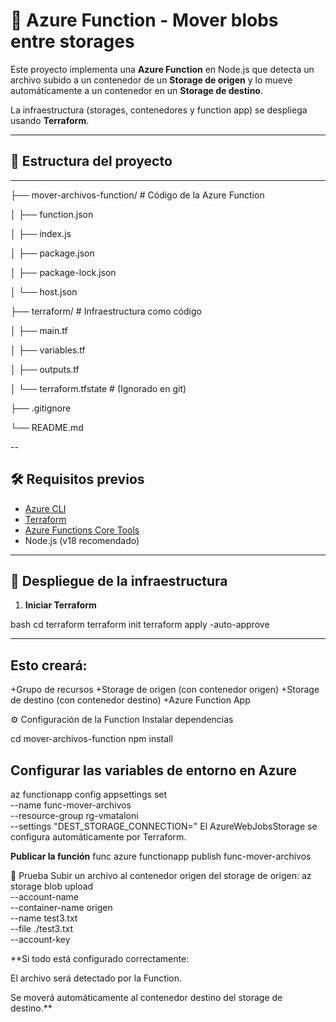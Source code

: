 # 🚀 Azure Function - Mover blobs entre storages

Este proyecto implementa una **Azure Function** en Node.js que detecta un archivo subido a un contenedor de un **Storage de origen** y lo mueve automáticamente a un contenedor en un **Storage de destino**.

La infraestructura (storages, contenedores y function app) se despliega usando **Terraform**.

---

## 📂 Estructura del proyecto

---

├── mover-archivos-function/ # Código de la Azure Function

│ ├── function.json

│ ├── index.js

│ ├── package.json

│ ├── package-lock.json

│ └── host.json

├── terraform/ # Infraestructura como código

│ ├── main.tf

│ ├── variables.tf

│ ├── outputs.tf

│ └── terraform.tfstate # (Ignorado en git)

├── .gitignore

└── README.md

--

## 🛠️ Requisitos previos

- [Azure CLI](https://learn.microsoft.com/es-es/cli/azure/install-azure-cli)
- [Terraform](https://developer.hashicorp.com/terraform/downloads)
- [Azure Functions Core Tools](https://learn.microsoft.com/es-es/azure/azure-functions/functions-run-local)
- Node.js (v18 recomendado)

---

## 🚧 Despliegue de la infraestructura

1. **Iniciar Terraform**

bash
cd terraform
terraform init
terraform apply -auto-approve

---

## Esto creará:
+Grupo de recursos
+Storage de origen (con contenedor origen)
+Storage de destino (con contenedor destino)
+Azure Function App

⚙️ Configuración de la Function
Instalar dependencias

cd mover-archivos-function
npm install

## Configurar las variables de entorno en Azure

az functionapp config appsettings set \
  --name func-mover-archivos \
  --resource-group rg-vmataloni \
  --settings "DEST_STORAGE_CONNECTION=<connection-string-del-destino>"
El AzureWebJobsStorage se configura automáticamente por Terraform.

**Publicar la función**
func azure functionapp publish func-mover-archivos

🧪 Prueba
Subir un archivo al contenedor origen del storage de origen:
az storage blob upload \
  --account-name <storage-origen-name> \
  --container-name origen \
  --name test3.txt \
  --file ./test3.txt \
  --account-key <clave-storage-origen>

**Si todo está configurado correctamente:

El archivo será detectado por la Function.

Se moverá automáticamente al contenedor destino del storage de destino.**



